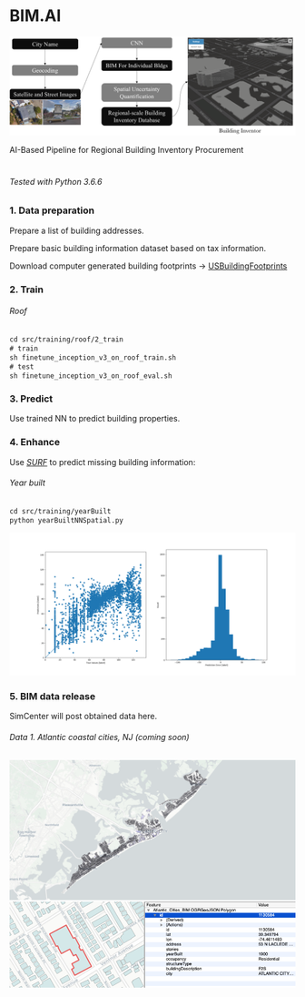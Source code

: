 # BIM.AI

<img src="docs/images/pipeline.png" width="800">


AI-Based Pipeline for Regional Building Inventory Procurement

# 

###### Tested with Python 3.6.6 

### 1. Data preparation 

Prepare a list of building addresses.

Prepare basic building information dataset based on tax information.

Download computer generated building footprints -> [USBuildingFootprints](https://github.com/microsoft/USBuildingFootprints)




### 2. Train

###### Roof
```
cd src/training/roof/2_train
# train
sh finetune_inception_v3_on_roof_train.sh
# test
sh finetune_inception_v3_on_roof_eval.sh
```



### 3. Predict

Use trained NN to predict building properties.




### 4. Enhance

Use [*SURF*](https://github.com/charlesxwang/SURF) to predict missing building information:
###### Year built
```
cd src/training/yearBuilt
python yearBuiltNNSpatial.py
```
<img src="docs/images/yearBuilt-prediction-error.png" width="700">




### 5. BIM data release
SimCenter will post obtained data here.
###### Data 1. Atlantic coastal cities, NJ (coming soon)
<img src="docs/images/AtlanticCities.png" width="700">
<img src="docs/images/BIM-demo.png" width="700">

